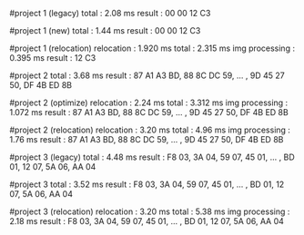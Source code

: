 #project 1 (legacy)
total           : 2.08 ms
result          : 00 00 12 C3

#project 1 (new)
total           : 1.44 ms
result          : 00 00 12 C3

#project 1 (relocation)
relocation      : 1.920 ms
total           : 2.315 ms
img processing  : 0.395 ms
result          : 12 C3

#project 2
total           : 3.68 ms
result          : 87 A1 A3 BD, 88 8C DC 59, ... , 9D 45 27 50, DF 4B ED 8B

#project 2 (optimize)
relocation      : 2.24 ms
total           : 3.312 ms
img processing  : 1.072 ms
result          : 87 A1 A3 BD, 88 8C DC 59, ... , 9D 45 27 50, DF 4B ED 8B

#project 2 (relocation)
relocation      : 3.20 ms
total           : 4.96 ms
img processing  : 1.76 ms
result          : 87 A1 A3 BD, 88 8C DC 59, ... , 9D 45 27 50, DF 4B ED 8B

#project 3 (legacy)
total           : 4.48 ms
result          : F8 03, 3A 04, 59 07, 45 01, ... , BD 01, 12 07, 5A 06, AA 04

#project 3
total           : 3.52 ms
result          : F8 03, 3A 04, 59 07, 45 01, ... , BD 01, 12 07, 5A 06, AA 04

#project 3 (relocation)
relocation      : 3.20 ms
total           : 5.38 ms
img processing  : 2.18 ms
result          : F8 03, 3A 04, 59 07, 45 01, ... , BD 01, 12 07, 5A 06, AA 04